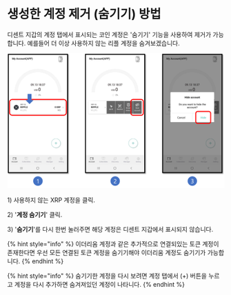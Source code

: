 # 생성한 계정 제거 (숨기기) 방법

디센트 지갑의 계정 탭에서 표시되는 코인 계정은 '숨기기' 기능을 사용하여 제거가 가능합니다. 예를들어 더 이상 사용하지 않는 리플 계정을 숨겨보겠습니다. &#x20;

![](<../../.gitbook/assets/hide account.png>)

1\) 사용하지 않는 XRP 계정을 클릭.

2\) '**계정 숨기기**' 클릭.

3\) '**숨기기**'를 다시 한번 눌러주면 해당 계정은 디센트 지갑에서 표시되지 않습니다.

{% hint style="info" %}
이더리움 계정과 같은 추가적으로 연결되있는 토큰 계정이 존재한다면 우선 모든 연결된 토큰 계정을 숨기기해야 이더리움 계정도 숨기기가 가능합니다.
{% endhint %}

{% hint style="info" %}
숨기기한 계정을 다시 보려면 계정 탭에서 (+) 버튼을 누르고 계정을 다시 추가하면 숨겨져있던 계정이 나타니다.
{% endhint %}
